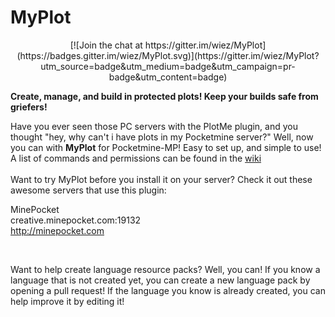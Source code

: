 MyPlot
======


<center>
[![Join the chat at https://gitter.im/wiez/MyPlot](https://badges.gitter.im/wiez/MyPlot.svg)](https://gitter.im/wiez/MyPlot?utm_source=badge&utm_medium=badge&utm_campaign=pr-badge&utm_content=badge)
</center>


**Create, manage, and build in protected plots! Keep your builds safe from griefers!**

Have you ever seen those PC servers with the PlotMe plugin, and you thought "hey, why can't i have plots in my Pocketmine server?" Well, now you can with **MyPlot** for Pocketmine-MP! Easy to set up, and simple to use!
</br>
A list of commands and permissions can be found in the [wiki](https://github.com/wiez/MyPlot/wiki)
</br>
</br>
Want to try MyPlot before you install it on your server? Check it out these awesome servers that use this plugin:
<br>

MinePocket<br>
creative.minepocket.com:19132<br>
http://minepocket.com<br>

<!---
</br>
Not working anymore??

A+Craft MCPE (Official MyPlot Server)</br>
IP: play.aplus-craft.tk</br>
Port: 35557</br>
</br>
-->

</br>

Want to help create language resource packs? Well, you can! If you know a language that is not created yet, you can create a new language pack by opening a pull request! If the language you know is already created, you can help improve it by editing it!

